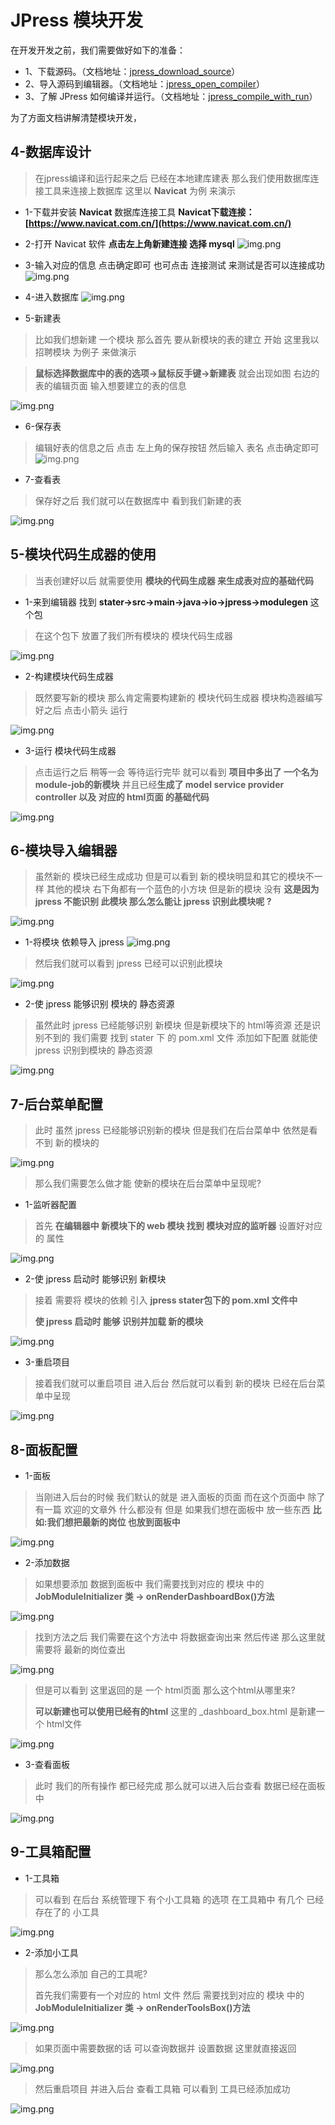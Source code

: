 # JPress 模块开发

在开发开发之前，我们需要做好如下的准备：

- 1、下载源码。（文档地址：[jpress_download_source](./jpress_download_source.md)）
- 2、导入源码到编辑器。（文档地址：[jpress_open_compiler](./jpress_open_compiler.md)）
- 3、了解 JPress 如何编译并运行。（文档地址：[jpress_compile_with_run](./jpress_compile_with_run.md)）


为了方面文档讲解清楚模块开发，


## 4-数据库设计
>在jpress编译和运行起来之后 已经在本地建库建表 那么我们使用数据库连接工具来连接上数据库 这里以 **Navicat** 为例 来演示

* 1-下载并安装 **Navicat** 数据库连接工具
  **Navicat下载连接：[https://www.navicat.com.cn/](https://www.navicat.com.cn/)**
  
* 2-打开 Navicat 软件 **点击左上角新建连接 选择 mysql**
  ![img.png](assets/image/template_1.png)
  
* 3-输入对应的信息 点击确定即可 也可点击 连接测试 来测试是否可以连接成功
  ![img.png](assets/image/template_2.png)
  
* 4-进入数据库
  ![img.png](assets/image/template_3.png)


* 5-新建表 
> 比如我们想新建 一个模块 那么首先 要从新模块的表的建立 开始
> 这里我以 招聘模块 为例子 来做演示

> **鼠标选择数据库中的表的选项->鼠标反手键->新建表** 就会出现如图 右边的表的编辑页面
> 输入想要建立的表的信息 

  ![img.png](assets/image/template_4.png)

* 6-保存表
> 编辑好表的信息之后 点击 左上角的保存按钮 然后输入 表名 点击确定即可 
  ![img.png](assets/image/template_5.png)

* 7-查看表
> 保存好之后 我们就可以在数据库中 看到我们新建的表

  ![img.png](assets/image/template_6.png)
  
## 5-模块代码生成器的使用
> 当表创建好以后 就需要使用 **模块的代码生成器 来生成表对应的基础代码**

* 1-来到编辑器 找到 **stater->src->main->java->io->jpress->modulegen** 这个包
>在这个包下 放置了我们所有模块的 模块代码生成器 

  ![img.png](assets/image/template_7.png)

* 2-构建模块代码生成器
> 既然要写新的模块 那么肯定需要构建新的 模块代码生成器
> 模块构造器编写好之后 点击小箭头 运行

  ![img.png](assets/image/template_8.png)

* 3-运行 模块代码生成器
> 点击运行之后 稍等一会 等待运行完毕 就可以看到 **项目中多出了 一个名为module-job的新模块** 
> 并且已经**生成了 model service provider controller 以及 对应的 html页面 的基础代码**

  ![img.png](assets/image/template_9.png)

## 6-模块导入编辑器
> 虽然新的 模块已经生成成功 但是可以看到 新的模块明显和其它的模块不一样 其他的模块 右下角都有一个蓝色的小方块
> 但是新的模块 没有 **这是因为 jpress 不能识别 此模块 那么怎么能让 jpress 识别此模块呢 ?**

  ![img.png](assets/image/template_10.png)

* 1-将模块 依赖导入 jpress
  ![img.png](assets/image/template_11.png)
> 然后我们就可以看到 jpress 已经可以识别此模块

  ![img.png](assets/image/template_12.png)

* 2-使 jpress 能够识别 模块的 静态资源
>虽然此时 jpress 已经能够识别 新模块 但是新模块下的 html等资源 还是识别不到的
> 我们需要 找到 stater 下 的 pom.xml 文件  添加如下配置  就能使 jpress 识别到模块的 静态资源

  ![img.png](assets/image/template_13.png)

## 7-后台菜单配置
> 此时 虽然 jpress 已经能够识别新的模块 但是我们在后台菜单中 依然是看不到 新的模块的

  ![img.png](assets/image/template_14.png)

> 那么我们需要怎么做才能 使新的模块在后台菜单中呈现呢?

* 1-监听器配置 
> 首先 **在编辑器中 新模块下的 web 模块 找到 模块对应的监听器** 设置好对应的 属性

  ![img.png](assets/image/template_15.png)

* 2-使 jpress 启动时 能够识别 新模块
>接着 需要将 模块的依赖 引入 **jpress stater包下的 pom.xml 文件中**
> 
> **使 jpress 启动时 能够 识别并加载 新的模块**

  ![img.png](assets/image/template_16.png)

* 3-重启项目
> 接着我们就可以重启项目 进入后台 然后就可以看到 新的模块 已经在后台菜单中呈现

  ![img.png](assets/image/template_17.png)

## 8-面板配置
* 1-面板
>当刚进入后台的时候 我们默认的就是 进入面板的页面 而在这个页面中 除了有一篇 欢迎的文章外 什么都没有
> 但是  如果我们想在面板中 放一些东西 **比如:我们想把最新的岗位 也放到面板中**

  ![img.png](assets/image/template_18.png)

* 2-添加数据
> 如果想要添加 数据到面板中 我们需要找到对应的 模块 中的 **JobModuleInitializer 类 -> onRenderDashboardBox()方法**

  ![img.png](assets/image/template_19.png)

> 找到方法之后 我们需要在这个方法中 将数据查询出来 然后传递 那么这里就需要将 最新的岗位查出

  ![img.png](assets/image/template_20.png)

> 但是可以看到 这里返回的是 一个 html页面 那么这个html从哪里来?
> 
> **可以新建也可以使用已经有的html** 这里的 _dashboard_box.html 是新建一个 html文件

  ![img.png](assets/image/template_21.png)

* 3-查看面板
> 此时 我们的所有操作 都已经完成 那么就可以进入后台查看 数据已经在面板中

  ![img.png](assets/image/template_22.png)

## 9-工具箱配置
* 1-工具箱
> 可以看到 在后台 系统管理下 有个小工具箱 的选项 在工具箱中 有几个 已经存在了的 小工具

  ![img.png](assets/image/template_23.png)

* 2-添加小工具
> 那么怎么添加 自己的工具呢?
> 
> 首先我们需要有一个对应的 html 文件 然后 需要找到对应的 模块 中的 **JobModuleInitializer 类 -> onRenderToolsBox()方法**
 
  ![img.png](assets/image/template_24.png)

> 如果页面中需要数据的话 可以查询数据并 设置数据 这里就直接返回

  ![img.png](assets/image/template_25.png)

> 然后重启项目 并进入后台 查看工具箱 可以看到 工具已经添加成功

  ![img.png](assets/image/template_26.png)